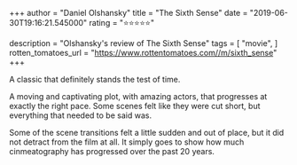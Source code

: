 +++
author = "Daniel Olshansky"
title = "The Sixth Sense"
date = "2019-06-30T19:16:21.545000"
rating = "⭐⭐⭐⭐⭐"

description = "Olshansky's review of The Sixth Sense"
tags = [
    "movie",
]
rotten_tomatoes_url = "https://www.rottentomatoes.com//m/sixth_sense"
+++

A classic that definitely stands the test of time.

A moving and captivating plot, with amazing actors, that progresses at exactly  the right pace.  Some scenes felt like they were cut short, but everything that needed to be said was.

Some of the scene transitions felt a little sudden and out of place, but it did not detract from the film at all. It simply goes to show how much cinmeatography has progressed over the past 20 years.
